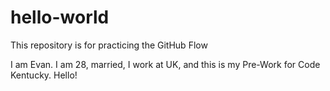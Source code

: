 # hello-world
This repository is for practicing the GitHub Flow

I am Evan. I am 28, married, I work at UK, and this is my Pre-Work for Code Kentucky. Hello!
